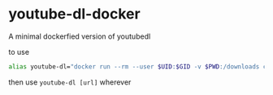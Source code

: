 # youtube-dl-docker
A minimal dockerfied version of youtubedl

to use
```bash
alias youtube-dl="docker run --rm --user $UID:$GID -v $PWD:/downloads cultofclang/ytdl"
```

then use ```youtube-dl [url]``` wherever